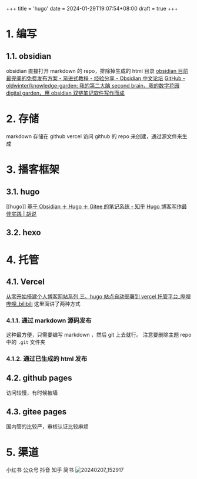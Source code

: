 +++
title = 'hugo'
date = 2024-01-29T19:07:54+08:00
draft = true
+++
# 1. 编写
## 1.1. obsidian
obsidian 直接打开 markdown 的 repo，排除掉生成的 html 目录
[obsidian 目前最完美的免费发布方案 - 渐进式教程 - 经验分享 - Obsidian 中文论坛](https://forum-zh.obsidian.md/t/topic/8852/13)
[GitHub - oldwinter/knowledge-garden: 我的第二大脑 second brain，我的数字花园 digital garden，用 obsidian 双链笔记软件写作而成](https://github.com/oldwinter/knowledge-garden?tab=readme-ov-file)
# 2. 存储
markdown 存储在 github
vercel 访问 github 的 repo 来创建，通过源文件来生成
# 3. 播客框架
## 3.1. hugo
[[hugo]]
[基于 Obsidian ＋ Hugo ＋ Gitee 的笔记系统 - 知乎](https://zhuanlan.zhihu.com/p/351240588)
[Hugo 博客写作最佳实践 | 胡说](https://blog.zhangyingwei.com/posts/2022m4d11h19m42s28/)
## 3.2. hexo
# 4. 托管
## 4.1. Vercel
[从零开始搭建个人博客网站系列 三、hugo 站点自动部署到 vercel 托管平台\_哔哩哔哩\_bilibili](https://www.bilibili.com/video/BV1c84y1W7ac/?spm_id_from=333.788&vd_source=ec932b01db58bbdb0550077a442c1a18)
这里面讲了两种方式
### 4.1.1. 通过 markdown 源码发布
这种最方便，只需要编写 markdown ，然后 git 上去就行。
注意要删除主题 repo 中的 `.git` 文件夹
### 4.1.2. 通过已生成的 html 发布
## 4.2. github pages
访问较慢，有时候被墙
## 4.3. gitee pages
国内管的比较严，审核认证比较麻烦
# 5. 渠道
小红书
公众号
抖音
知乎
简书
![20240207_152917](https://cdn.jsdelivr.net/gh/bushnerd/blog_cdn/img/20240207_152917.png)
